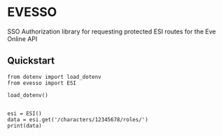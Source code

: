 # EVESSO

SSO Authorization library for requesting protected ESI routes for the Eve Online API

## Quickstart

```
from dotenv import load_dotenv
from evesso import ESI

load_dotenv()


esi = ESI()
data = esi.get('/characters/12345678/roles/')
print(data)
```

